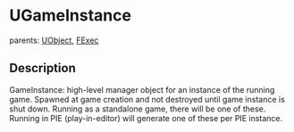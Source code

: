 # UGameInstance

parents: [UObject](UObject.md), [FExec](FExec.md)

## Description

GameInstance: high-level manager object for an instance of the running game.
Spawned at game creation and not destroyed until game instance is shut down.
Running as a standalone game, there will be one of these.
Running in PIE (play-in-editor) will generate one of these per PIE instance.
